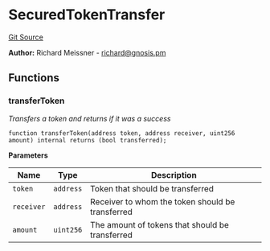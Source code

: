 # SecuredTokenTransfer
[Git Source](https://github.com/TOKnetwork/contracts/blob/155f729fd8db0676297384375468d4d45b8aa44e/contracts/common/gnosis/GnosisSafe.sol)

**Author:**
Richard Meissner - <richard@gnosis.pm>


## Functions
### transferToken

*Transfers a token and returns if it was a success*


```solidity
function transferToken(address token, address receiver, uint256 amount) internal returns (bool transferred);
```
**Parameters**

|Name|Type|Description|
|----|----|-----------|
|`token`|`address`|Token that should be transferred|
|`receiver`|`address`|Receiver to whom the token should be transferred|
|`amount`|`uint256`|The amount of tokens that should be transferred|


